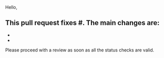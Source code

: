 Hello,

This pull request fixes #. The main changes are:
 -
 -
 -

Please proceed with a review as soon as all the status checks are valid.
